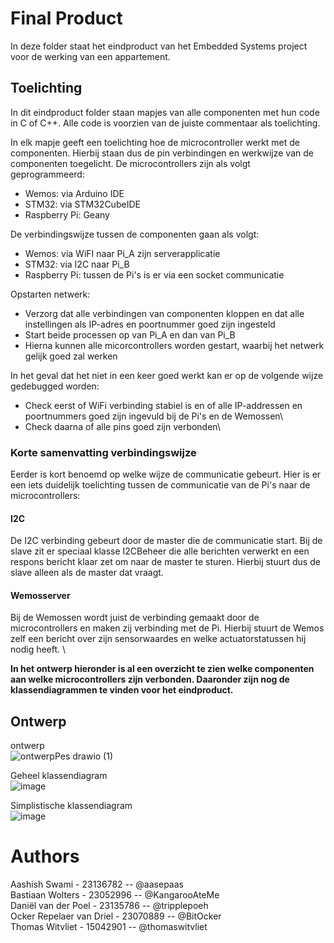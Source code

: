 # Final Product

In deze folder staat het eindproduct van het Embedded Systems project voor de werking van een appartement.
## Toelichting
In dit eindproduct folder staan mapjes van alle componenten met hun code in C of C++. Alle code is voorzien van de juiste commentaar als toelichting.


In elk mapje geeft een toelichting hoe de microcontroller werkt met de componenten. Hierbij staan dus de pin verbindingen en werkwijze van de componenten toegelicht. De microcontrollers zijn als volgt geprogrammeerd:
- Wemos: via Arduino IDE
- STM32: via STM32CubeIDE
- Raspberry Pi: Geany

De verbindingswijze tussen de componenten gaan als volgt:
- Wemos: via WiFI naar Pi_A zijn serverapplicatie
- STM32: via I2C naar Pi_B
- Raspberry Pi: tussen de Pi's is er via een socket communicatie

Opstarten netwerk:
- Verzorg dat alle verbindingen van componenten kloppen en dat alle instellingen als IP-adres en poortnummer goed zijn ingesteld
- Start beide processen op van Pi_A en dan van Pi_B
- Hierna kunnen alle micorcontrollers worden gestart, waarbij het netwerk gelijk goed zal werken

In het geval dat het niet in een keer goed werkt kan er op de volgende wijze gedebugged worden:
- Check eerst of WiFi verbinding stabiel is en of alle IP-addressen en poortnummers goed zijn ingevuld bij de Pi's en de Wemossen\
- Check daarna of alle pins goed zijn verbonden\

### Korte samenvatting verbindingswijze
Eerder is kort benoemd op welke wijze de communicatie gebeurt. Hier is er een iets duidelijk toelichting tussen de communicatie van de Pi's naar de microcontrollers:
#### I2C
De I2C verbinding gebeurt door de master die de communicatie start. Bij de slave zit er speciaal klasse I2CBeheer die alle berichten verwerkt en een respons bericht klaar zet om naar de master te sturen. Hierbij stuurt dus de slave alleen als de master dat vraagt. 
#### Wemosserver
Bij de Wemossen wordt juist de verbinding gemaakt door de microcontrollers en maken zij verbinding met de Pi. Hierbij stuurt de Wemos zelf een bericht over zijn sensorwaardes en welke actuatorstatussen hij nodig heeft. \


**In het ontwerp hieronder is al een overzicht te zien welke componenten aan welke microcontrollers zijn verbonden. Daaronder zijn nog de klassendiagrammen te vinden voor het eindproduct.**

## Ontwerp
ontwerp \
![ontwerpPes drawio (1)](https://github.com/user-attachments/assets/55c98f5d-7a96-45fe-adb3-b6812ef53c6c)


Geheel klassendiagram \
![image](https://github.com/user-attachments/assets/6a0dc9fe-b980-4308-b641-ec8e1042027e)

Simplistische klassendiagram \
![image](https://github.com/user-attachments/assets/a0dd0d7b-f333-4c67-96d1-ffc5b0f66a43)


# Authors
Aashish Swami - 23136782 -- @aasepaas \
Bastiaan Wolters - 23052996 -- @KangarooAteMe \
Daniël van der Poel - 23135786 -- @tripplepoeh \
Ocker Repelaer van Driel - 23070889 -- @BitOcker\
Thomas Witvliet - 15042901 -- @thomaswitvliet

